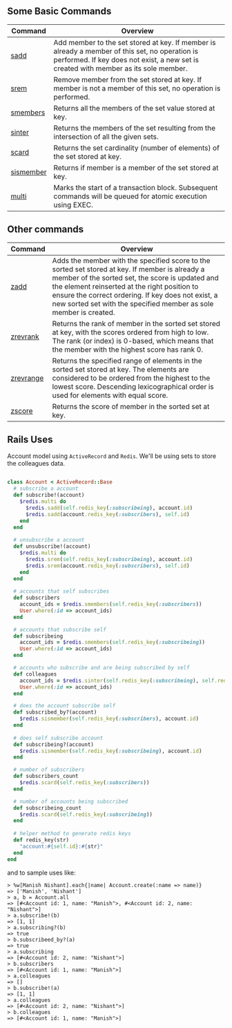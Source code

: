 Some Basic Commands
---

| Command | Overview |
| --- | --- |
| [sadd](http://redis.io/commands/sadd) | Add member to the set stored at key. If member is already a member of this set, no operation is performed. If key does not exist, a new set is created with member as its sole member. |
| [srem](http://redis.io/commands/srem) | Remove member from the set stored at key. If member is not a member of this set, no operation is performed. |
| [smembers](http://redis.io/commands/smembers) | Returns all the members of the set value stored at key. |
| [sinter](http://redis.io/commands/sinter) | Returns the members of the set resulting from the intersection of all the given sets. |
| [scard](http://redis.io/commands/scard) | Returns the set cardinality (number of elements) of the set stored at key. |
| [sismember](http://redis.io/commands/sismember) | Returns if member is a member of the set stored at key. |
| [multi](http://redis.io/commands/multi) | Marks the start of a transaction block. Subsequent commands will be queued for atomic execution using EXEC. |

Other commands
---

| Command | Overview |
| --- | --- |
| [zadd](http://redis.io/commands/zadd) | Adds the member with the specified score to the sorted set stored at key. If member is already a member of the sorted set, the score is updated and the element reinserted at the right position to ensure the correct ordering. If key does not exist, a new sorted set with the specified member as sole member is created. |
| [zrevrank](http://redis.io/commands/zrevrank) | Returns the rank of member in the sorted set stored at key, with the scores ordered from high to low. The rank (or index) is 0-based, which means that the member with the highest score has rank 0. |
| [zrevrange](http://redis.io/commands/zrevrange) | Returns the specified range of elements in the sorted set stored at key. The elements are considered to be ordered from the highest to the lowest score. Descending lexicographical order is used for elements with equal score. |
| [zscore](http://redis.io/commands/zscore) | Returns the score of member in the sorted set at key. |


Rails Uses
---
Account model using `ActiveRecord` and `Redis`. We'll be using sets to store the colleagues data.

```ruby

class Account < ActiveRecord::Base
  # subscribe a account
  def subscribe!(account)
    $redis.multi do
      $redis.sadd(self.redis_key(:subscribeing), account.id)
      $redis.sadd(account.redis_key(:subscribers), self.id)
    end
  end
  
  # unsubscribe a account
  def unsubscribe!(account)
    $redis.multi do
      $redis.srem(self.redis_key(:subscribeing), account.id)
      $redis.srem(account.redis_key(:subscribers), self.id)
    end
  end
  
  # accounts that self subscribes
  def subscribers
    account_ids = $redis.smembers(self.redis_key(:subscribers))
    User.where(:id => account_ids)
  end

  # accounts that subscribe self
  def subscribeing
    account_ids = $redis.smembers(self.redis_key(:subscribeing))
    User.where(:id => account_ids)
  end

  # accounts who subscribe and are being subscribed by self
  def colleagues
    account_ids = $redis.sinter(self.redis_key(:subscribeing), self.redis_key(:subscribers))
    User.where(:id => account_ids)
  end

  # does the account subscribe self
  def subscribed_by?(account)
    $redis.sismember(self.redis_key(:subscribers), account.id)
  end
  
  # does self subscribe account
  def subscribeing?(account)
    $redis.sismember(self.redis_key(:subscribeing), account.id)
  end

  # number of subscribers
  def subscribers_count
    $redis.scard(self.redis_key(:subscribers))
  end

  # number of accounts being subscribed
  def subscribeing_count
    $redis.scard(self.redis_key(:subscribeing))
  end
  
  # helper method to generate redis keys
  def redis_key(str)
    "account:#{self.id}:#{str}"
  end
end
```

and to sample uses like:

```
> %w[Manish Nishant].each{|name| Account.create(:name => name)}
=> ['Manish', 'Nishant']
> a, b = Account.all
=> [#<Account id: 1, name: "Manish">, #<Account id: 2, name: "Nishant">] 
> a.subscribe!(b)
=> [1, 1] 
> a.subscribing?(b)
=> true 
> b.subscribeed_by?(a)
=> true 
> a.subscribing
=> [#<Account id: 2, name: "Nishant">] 
> b.subscribers
=> [#<Account id: 1, name: "Manish">]
> a.colleagues
=> [] 
> b.subscribe!(a)
=> [1, 1] 
> a.colleagues
=> [#<Account id: 2, name: "Nishant">] 
> b.colleagues
=> [#<Account id: 1, name: "Manish">] 


```

